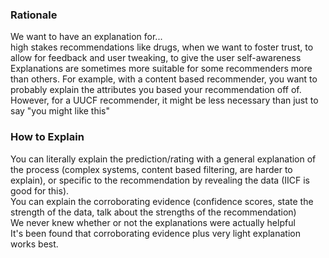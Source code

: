 ### Rationale

We want to have an explanation for...  
high stakes recommendations like drugs, when we want to foster trust, to allow for feedback and user tweaking, to give the user self-awareness  
Explanations are sometimes more suitable for some recommenders more than others. For example, with a content based recommender, you want to probably explain the attributes you based your recommendation off of. However, for a UUCF recommender, it might be less necessary than just to say "you might like this"  

### How to Explain
You can literally explain the prediction/rating with a general explanation of the process (complex systems, content based filtering, are harder to explain), or specific to the recommendation by revealing the data (IICF is good for this).  
You can explain the corroborating evidence (confidence scores, state the strength of the data, talk about the strengths of the recommendation)  
We never knew whether or not the explanations were actually helpful  
It's been found that corroborating evidence plus very light explanation works best. 